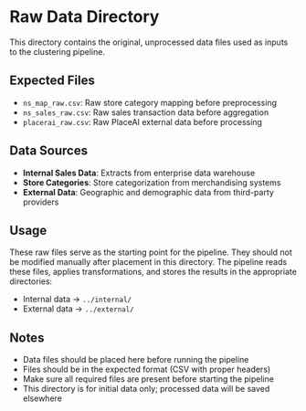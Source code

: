 # Raw Data Directory

This directory contains the original, unprocessed data files used as inputs to the clustering pipeline.

## Expected Files

- `ns_map_raw.csv`: Raw store category mapping before preprocessing
- `ns_sales_raw.csv`: Raw sales transaction data before aggregation
- `placerai_raw.csv`: Raw PlaceAI external data before processing

## Data Sources

- **Internal Sales Data**: Extracts from enterprise data warehouse
- **Store Categories**: Store categorization from merchandising systems
- **External Data**: Geographic and demographic data from third-party providers

## Usage

These raw files serve as the starting point for the pipeline. They should not be modified manually after placement in this directory. The pipeline reads these files, applies transformations, and stores the results in the appropriate directories:

- Internal data → `../internal/`
- External data → `../external/`

## Notes

- Data files should be placed here before running the pipeline
- Files should be in the expected format (CSV with proper headers)
- Make sure all required files are present before starting the pipeline
- This directory is for initial data only; processed data will be saved elsewhere
